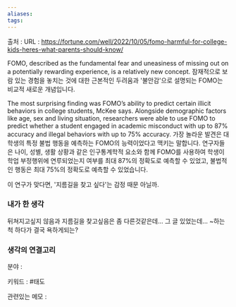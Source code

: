 ```yaml
---
aliases: 
tags:
---
```

출처 : 
URL : https://fortune.com/well/2022/10/05/fomo-harmful-for-college-kids-heres-what-parents-should-know/

FOMO, described as the fundamental fear and uneasiness of missing out on a potentially rewarding experience, is a relatively new concept.
잠재적으로 보람 있는 경험을 놓치는 것에 대한 근본적인 두려움과 '불안감'으로 설명되는 FOMO는 비교적 새로운 개념입니다.

The most surprising finding was FOMO’s ability to predict certain illicit behaviors in college students, McKee says. Alongside demographic factors like age, sex and living situation, researchers were able to use FOMO to predict whether a student engaged in academic misconduct with up to 87% accuracy and illegal behaviors with up to 75% accuracy.
가장 놀라운 발견은 대학생의 특정 불법 행동을 예측하는 FOMO의 능력이었다고 맥키는 말합니다. 연구자들은 나이, 성별, 생활 상황과 같은 인구통계학적 요소와 함께 FOMO를 사용하여 학생이 학업 부정행위에 연루되었는지 여부를 최대 87%의 정확도로 예측할 수 있었고, 불법적인 행동은 최대 75%의 정확도로 예측할 수 있었습니다.


이 연구가 맞다면, '지름길을 찾고 싶다'는 감정 때문 아닐까.

### 내가 한 생각

뒤쳐지고싶지 않음과 지름길을 찾고싶음은 좀 다른것같은데... 그 글 있었는데... ~하는 척 하다가 결국 욕하게되는?

### 생각의 연결고리
분야 : 

키워드 : #태도


관련있는 메모 : 
